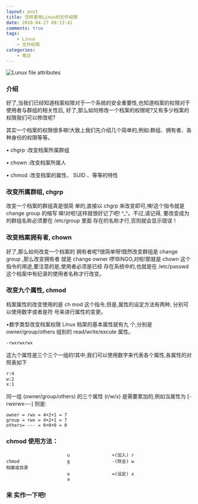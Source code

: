 ```yaml
---
layout: post
title: 怎样更改Linux的文件权限
date: 2018-04-27 09:13:41
comments: true
tags:
    - Linux
    - 文件权限
categories:
    - 笔记
---
```


![Lunux file attributes](https://s1.ax1x.com/2018/10/12/iNk7FO.png)

### 介绍
好了,当我们已经知道档案权限对于一个系统的安全重要性,也知道档案的权限对于使用者与群组的相关性后, 好了,那么如何修改一个档案的权限呢?又有多少档案的权限我们可以修改呢? 

<!-- more -->

其实一个档案的权限很多嘛!大致上我们先介绍几个简单的,例如:群组、拥有者、各种身份的权限等等。

• chgrp :改变档案所属群组

• chown :改变档案所属人

• chmod :改变档案的属性、 SUID 、等等的特性

### 改变所属群组, chgrp

改变一个档案的群组真是很简 单的,直接以 chgrp 来改变即可,咦!这个指令就是 change group 的缩写
嘛!对啦!这样就很好记了吧! ^_^。不过,请记得, 要改变成为的群组名称必须要在 /etc/group 里面
存在的名称才行,否则就会显示错误！

### 改变档案拥有者, chown

好了,那么如何改变一个档案的 拥有者呢?很简单呀!既然改变群组是 change group ,那么改变拥有者
就是 change owner 啰!BINGO,对啦!那就是 chown 这个指令的用途,要注意的是,使用者必须是已经
存在系统中的,也就是在 /etc/passwd 这个档案中有纪录的使用者名称才行改变。

### 改变九个属性, chmod

档案属性的改变使用的是 ch mod 这个指令,但是,属性的设定方法有两种, 分别可以使用数字或者是符
号来进行属性的变更。

•数字类型改变档案权限
Linux 档案的基本属性就有九 个,分别是 owner/group/others 组别的 read/write/excute 属性。

```bash
-rwxrwxrwx
```

这九个属性是三个三个一组的!其中,我们可以使用数字来代表各个属性,各属性的对照表如下

```bash
r:4
w:2
x:1
```

同一组 (owner/group/others) 的三个属性 (r/w/x) 是需要累加的,例如当属性为 [-rwxrwx---] 则是:

```
owner = rwx = 4+2+1 = 7
group = rwx = 4+2+1 = 7
others= --- = 0+0+0 = 0
```
### chmod 使用方法：
```
                       u                +(加入) r
chmod                  g                -(除去) w                             档案或目录
                       o                =(设定) x
                       a                
```

### 来 实作一下吧!
